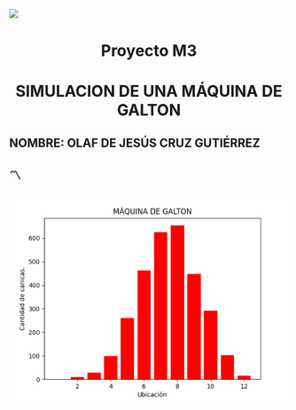 <img src="https://pro-becas-images-s3.s3.eu-west-1.amazonaws.com/public_documents/79937fb7-1917-4660-b7e7-6d4b78dd0129" width="200">

# <p align = "center"> Proyecto M3 </p>
# <p align = "center"> SIMULACION DE UNA MÁQUINA DE GALTON
## <p align = "LEFT"> NOMBRE: OLAF DE JESÚS CRUZ GUTIÉRREZ </p>

## :part_alternation_mark:

<picture>
  <img src = "/Captura.png">
</picture>
